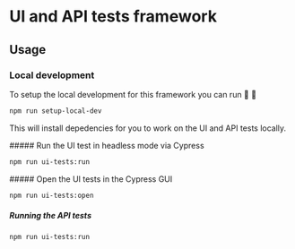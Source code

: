 # UI and API tests framework

## Usage

### Local development

To setup the local development for this framework you can run 🐢 💨

```bash
npm run setup-local-dev
```

This will install depedencies for you to work on the UI and API tests locally.

##### Run the UI test in headless mode via Cypress

```bash
npm run ui-tests:run
```

##### Open the UI tests in the Cypress GUI

```bash
npm run ui-tests:open
```

##### Running the API tests

```bash
npm run ui-tests:run
```
